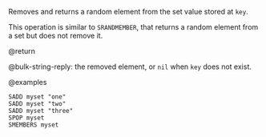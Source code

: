 Removes and returns a random element from the set value stored at `key`.

This operation is similar to `SRANDMEMBER`, that returns a random element from a
set but does not remove it.

@return

@bulk-string-reply: the removed element, or `nil` when `key` does not exist.

@examples

```cli
SADD myset "one"
SADD myset "two"
SADD myset "three"
SPOP myset
SMEMBERS myset
```
